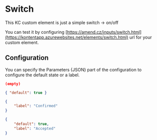 # Switch

This KC custom element is just a simple switch -> on/off

You can test it by configuring [https://amend.cz/inputs/switch.html](https://kontentapp.azurewebsites.net/elements/switch.html) url for your custom element.

## Configuration

You can specify the Parameters {JSON} part of the configuration to configure the default state or a label.

```json
(empty)
```

```json
{ "default": true }
```

```json
{
    "label": "Confirmed"
}
```

```json
{
    "default": true,
    "label": "Accepted"
}
```
